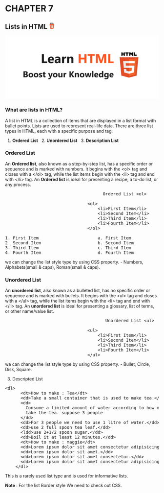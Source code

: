 # CHAPTER 7
## Lists in HTML <img src="https://github.com/Ninja-Vikash/Assets/blob/main/Asset%20Icon/htmlLogo.png" height="20px" />
![Banner](https://github.com/Ninja-Vikash/Assets/blob/main/HTML%20Assets/HTML.png)

### What are lists in HTML?
A list in HTML is a collection of items that are displayed in a list format with bullet points. Lists are used to represent real-life data. There are three list types in HTML, each with a specific purpose and tag.
1. **Ordered List** &nbsp; 2. **Unordered List** &nbsp; 3. **Description List**

### Ordered List
An **Ordered list**, also known as a step-by-step list, has a specific order or sequence and is marked with numbers. It begins with the &lt;ol&gt; tag and closes with a &lt;/ol&gt; tag, while the list items begin with the &lt;li&gt; tag and end with &lt;/li&gt; tag. An **Ordered list** is ideal for presenting a recipe, a to-do list, or any process.

<pre>
                                      Ordered List &lt;ol&gt;

                                &lt;ol&gt;
                                    &lt;li&gt;First Item&lt;/li&gt;
                                    &lt;li&gt;Second Item&lt;/li&gt;
                                    &lt;li&gt;Third Item&lt;/li&gt;
                                    &lt;li&gt;Fourth Item&lt;/li&gt;
                                &lt;/ol&gt;

1. First Item                       a. First Item                      I. First Item
2. Second Item                      b. Second Item                     II. Second Item
3. Third Item                       c. Third Item                      III. Third Item
4. Fourth Item                      d. Fourth Item                     IV. Fourth Item
</pre>
we can change the list style type by using CSS property. - Numbers, Alphabets(small & caps), Roman(small & caps).

### Unordered List
An **unordered list**, also known as a bulleted list, has no specific order or sequence and is marked with bullets. It begins with the &lt;ul&gt; tag and closes with a &lt;/ul&gt; tag, while the list items begin with the &lt;li&gt; tag and end with &lt;/li&gt; tag. An **unordered list** is ideal for presenting a glossary, list of terms, or other name/value list.
<pre>
                                       Unordered List &lt;ul&gt;
                                
                                &lt;ul&gt;
                                    &lt;li&gt;First Item&lt;/li&gt;
                                    &lt;li&gt;Second Item&lt;/li&gt;
                                    &lt;li&gt;Third Item&lt;/li&gt;
                                    &lt;li&gt;Fourth Item&lt;/li&gt;
                                &lt;/ul&gt;
</pre>
we can change the list style type by using CSS property. - Bullet, Circle, Disk, Square.

3. Descripted List
<pre>
&lt;dl&gt;
      &lt;dt&gt;How to make : Tea&lt;/dt&gt;
      &lt;dd&gt;Take a small container that is used to make tea.&lt;/dd&gt;
      &lt;dd&gt;
        Consume a limited amount of water according to how many people want to
        take the tea. suppose 3 people
      &lt;/dd&gt;
      &lt;dd&gt;For 3 people we need to use 1 litre of water.&lt;/dd&gt;
      &lt;dd&gt;use 2 full spoon tea leaf.&lt;/dd&gt;
      &lt;ldd&gt;use 2+1/2 spoon sugar.&lt;/dd&gt;
      &lt;dd&gt;Boil it at least 12 minutes.&lt;/dd&gt;
      &lt;dt&gt;How to make : maggie&lt;/dt&gt;
      &lt;dd&gt;Lorem ipsum dolor sit amet consectetur adipisicing.&lt;/dd&gt;
      &lt;dd&gt;Lorem ipsum dolor sit amet.&lt;/dd&gt;
      &lt;dd&gt;Lorem ipsum dolor sit amet consectetur.&lt;/dd&gt;
      &lt;dd&gt;Lorem ipsum dolor sit amet consectetur adipisicing.&lt;/dd&gt;
    &lt;/dl&gt;
</pre>
This is a rarely used list type and is used for informative lists. <br>

**Note** : For the list Border style We need to check out CSS.
